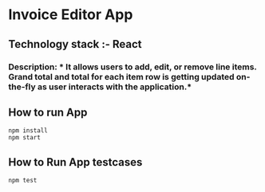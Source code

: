 # Invoice Editor App

## Technology stack :- **React**

### Description: * It allows users to add, edit, or remove line items. Grand total and total for each item row is getting updated on-the-fly as user interacts with the application.*

## How to run App
```
npm install
npm start
```

## How to Run App testcases
```
npm test
```
